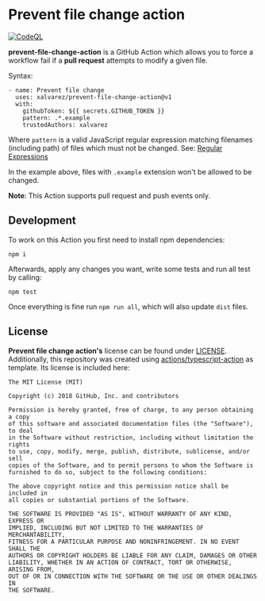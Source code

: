 # Prevent file change action

[![CodeQL](https://github.com/xalvarez/prevent-file-change-action/actions/workflows/codeql-analysis.yml/badge.svg?event=push)](https://github.com/xalvarez/prevent-file-change-action/actions/workflows/codeql-analysis.yml)

**prevent-file-change-action** is a GitHub Action which allows you to force a workflow fail if
a **pull request** attempts to modify a given file.

Syntax:

```
- name: Prevent file change
  uses: xalvarez/prevent-file-change-action@v1
  with:
    githubToken: ${{ secrets.GITHUB_TOKEN }}
    pattern: .*.example
    trustedAuthors: xalvarez
```

Where `pattern` is a valid JavaScript regular expression matching filenames (including path) of files which must not be changed.
See: [Regular Expressions](https://developer.mozilla.org/en-US/docs/Web/JavaScript/Guide/Regular_Expressions)

In the example above, files with `.example` extension won't be allowed to be changed.

**Note**: This Action supports pull request and push events only.

## Development

To work on this Action you first need to install npm dependencies:

```
npm i
```

Afterwards, apply any changes you want, write some tests and run all test by calling:

```
npm test
```

Once everything is fine run `npm run all`, which will also update `dist` files.

## License

**Prevent file change action's** license can be found under [LICENSE](LICENSE).
Additionally, this repository was created using [actions/typescript-action](https://github.com/actions/typescript-action) as template.
Its license is included here:

```
The MIT License (MIT)

Copyright (c) 2018 GitHub, Inc. and contributors

Permission is hereby granted, free of charge, to any person obtaining a copy
of this software and associated documentation files (the "Software"), to deal
in the Software without restriction, including without limitation the rights
to use, copy, modify, merge, publish, distribute, sublicense, and/or sell
copies of the Software, and to permit persons to whom the Software is
furnished to do so, subject to the following conditions:

The above copyright notice and this permission notice shall be included in
all copies or substantial portions of the Software.

THE SOFTWARE IS PROVIDED "AS IS", WITHOUT WARRANTY OF ANY KIND, EXPRESS OR
IMPLIED, INCLUDING BUT NOT LIMITED TO THE WARRANTIES OF MERCHANTABILITY,
FITNESS FOR A PARTICULAR PURPOSE AND NONINFRINGEMENT. IN NO EVENT SHALL THE
AUTHORS OR COPYRIGHT HOLDERS BE LIABLE FOR ANY CLAIM, DAMAGES OR OTHER
LIABILITY, WHETHER IN AN ACTION OF CONTRACT, TORT OR OTHERWISE, ARISING FROM,
OUT OF OR IN CONNECTION WITH THE SOFTWARE OR THE USE OR OTHER DEALINGS IN
THE SOFTWARE.
```
